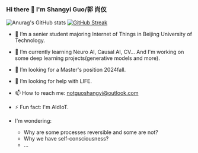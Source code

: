 ### Hi there 👋 I'm Shangyi Guo/郭 尚仪

![Anurag's GitHub stats](https://github-readme-stats.vercel.app/api?username=CaptainCCCP&show_icons=true&theme=transparent)
[![GitHub Streak](https://github-readme-streak-stats.herokuapp.com/?user=CaptainCCCP)](https://git.io/streak-stats)

- 🔭 I’m a senier student majoring Internet of Things in Beijing University of Technology.
- 🌱 I’m currently learning Neuro AI, Causal AI, CV... And I'm working on some deep learning projects(generative models and more).
- 👯 I’m looking for a Master's position 2024fall.
- 🤔 I’m looking for help with LIFE.
- 📫 How to reach me: notguoshangyi@outlook.com
- ⚡ Fun fact: I'm AIdIoT.
  
- I'm wondering:
  - Why are some processes reversible and some are not?
  - Why we have self-consciousness?
  - ...
